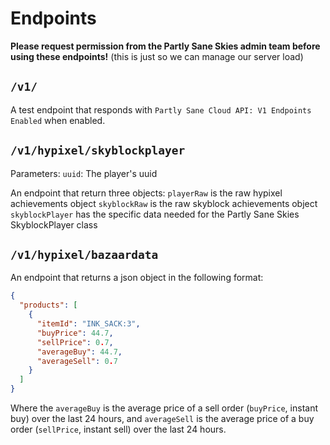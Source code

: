 # Endpoints

**Please request permission from the Partly Sane Skies admin team before using these endpoints!** (this is just so we can manage our server load)

## ``/v1/``

A test endpoint that responds with ``Partly Sane Cloud API: V1 Endpoints Enabled`` when enabled.

## ``/v1/hypixel/skyblockplayer``

Parameters:
``uuid``: The player's uuid

An endpoint that return three objects: 
``playerRaw`` is the raw hypixel achievements object
``skyblockRaw`` is the raw skyblock achievements object
``skyblockPlayer`` has the specific data needed for the Partly Sane Skies SkyblockPlayer class

## ``/v1/hypixel/bazaardata``

An endpoint that returns a json object in the following format:
```json
{
  "products": [
    {
      "itemId": "INK_SACK:3",
      "buyPrice": 44.7,
      "sellPrice": 0.7,
      "averageBuy": 44.7,
      "averageSell": 0.7
    }
  ]
}
```
Where the ``averageBuy`` is the average price of a sell order (``buyPrice``, instant buy) over the last 24 hours, and ``averageSell`` is the average price of a buy order (``sellPrice``, instant sell) over the last 24 hours.
